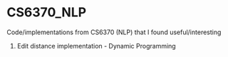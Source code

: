 # CS6370_NLP
Code/implementations from CS6370 (NLP) that I found useful/interesting

1. Edit distance implementation - Dynamic Programming
